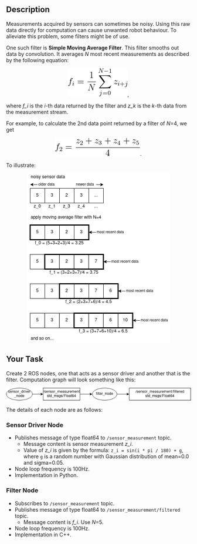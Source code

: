 ## Description
Measurements acquired by sensors can sometimes be noisy. Using this raw data directly for computation can cause unwanted robot behaviour. To alleviate this problem, some filters might be of use.

One such filter is **Simple Moving Average Filter**. This filter smooths out data by convolution. It averages *N* most recent measurements as described by the following equation:

<p align="center">
  <img src="images/image1.png" alt="image1"/>,
</p>

where *f_i* is the *i*-th data returned by the filter and *z_k* is the *k*-th data from the measurement stream.

For example, to calculate the 2nd data point returned by a filter of *N*=4, we get

<p align="center">
  <img src="images/image2.png" alt="image2"/>.
</p>

To illustrate:

<p align="center">
  <img src="images/image3.png" alt="image3"/>
</p>

## Your Task

Create 2 ROS nodes, one that acts as a sensor driver and another that is the filter. Computation graph will look something like this:

<p align="center">
  <img src="images/image4.png" alt="image4"/>
</p>

The details of each node are as follows:

### Sensor Driver Node
- Publishes message of type float64 to `/sensor_measurement` topic.
  - Message content is sensor measurement *z_i*.
  - Value of *z_i* is given by the formula: `z_i = sin(i * pi / 180) + g`, where `g` is a random number with Gaussian distribution of mean=0.0 and sigma=0.05.
- Node loop frequency is 100Hz.
- Implementation in Python.

### Filter Node
- Subscribes to `/sensor_measurement` topic.
- Publishes message of type float64 to `/sensor_measurement/filtered` topic.
  - Message content is *f_i*. Use *N*=5.
- Node loop frequency is 100Hz.
- Implementation in C++.